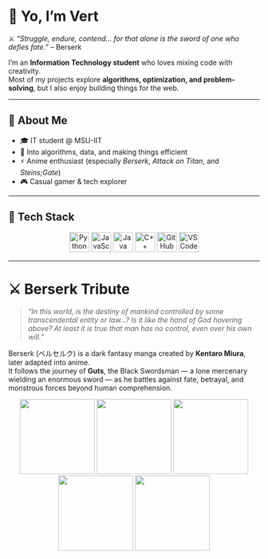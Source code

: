 # 👋 Yo, I’m Vert  

⚔️ *“Struggle, endure, contend… for that alone is the sword of one who defies fate.”* – Berserk  

I’m an **Information Technology student** who loves mixing code with creativity.  
Most of my projects explore **algorithms, optimization, and problem-solving**, but I also enjoy building things for the web.  

---

## 🌌 About Me  
- 🎓 IT student @ MSU-IIT  
- 🧩 Into algorithms, data, and making things efficient  
- ⚡ Anime enthusiast (especially *Berserk*, *Attack on Titan*, and *Steins;Gate*)  
- 🎮 Casual gamer & tech explorer  

---

## 🔧 Tech Stack  

<p align="center">
  <img src="https://cdn.jsdelivr.net/gh/devicons/devicon/icons/python/python-original.svg" alt="Python" width="40" height="40"/>
  <img src="https://cdn.jsdelivr.net/gh/devicons/devicon/icons/javascript/javascript-original.svg" alt="JavaScript" width="40" height="40"/>
  <img src="https://cdn.jsdelivr.net/gh/devicons/devicon/icons/java/java-original.svg" alt="Java" width="40" height="40"/>
  <img src="https://cdn.jsdelivr.net/gh/devicons/devicon/icons/cplusplus/cplusplus-original.svg" alt="C++" width="40" height="40"/>
  <img src="https://cdn.jsdelivr.net/gh/devicons/devicon/icons/github/github-original.svg" alt="GitHub" width="40" height="40"/>
  <img src="https://cdn.jsdelivr.net/gh/devicons/devicon/icons/vscode/vscode-original.svg" alt="VS Code" width="40" height="40"/>
</p>

---

# ⚔️ Berserk Tribute  

> *“In this world, is the destiny of mankind controlled by some transcendental entity or law...? Is it like the hand of God hovering above? At least it is true that man has no control, even over his own will.”*  

Berserk (ベルセルク) is a dark fantasy manga created by **Kentaro Miura**, later adapted into anime.  
It follows the journey of **Guts**, the Black Swordsman — a lone mercenary wielding an enormous sword — as he battles against fate, betrayal, and monstrous forces beyond human comprehension.  

<p align="center">
  <img src="https://raw.githubusercontent.com/vertesrael0x2102/vertesrael0x2102/main/Final-1.png" width="150" />
  <img src="https://raw.githubusercontent.com/vertesrael0x2102/vertesrael0x2102/main/Final-2.png" width="150" />
  <img src="https://raw.githubusercontent.com/vertesrael0x2102/vertesrael0x2102/main/Final-3.png" width="150" />
  <img src="https://raw.githubusercontent.com/vertesrael0x2102/vertesrael0x2102/main/Final-4.png" width="150" />
  <img src="https://raw.githubusercontent.com/vertesrael0x2102/vertesrael0x2102/main/Final-5.png" width="150" />
</p>


